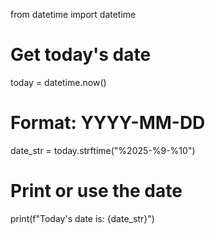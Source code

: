 from datetime import datetime

# Get today's date
today = datetime.now()

# Format: YYYY-MM-DD
date_str = today.strftime("%2025-%9-%10")

# Print or use the date
print(f"Today's date is: {date_str}")